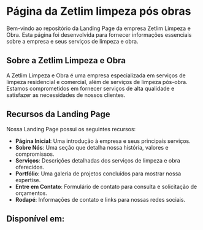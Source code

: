 # Página da Zetlim limpeza pós obras


Bem-vindo ao repositório da Landing Page da empresa Zetlim Limpeza e Obra. Esta página foi desenvolvida para fornecer informações essenciais sobre a empresa e seus serviços de limpeza e obra.

## Sobre a Zetlim Limpeza e Obra

A Zetlim Limpeza e Obra é uma empresa especializada em serviços de limpeza residencial e comercial, além de serviços de limpeza pós-obra. Estamos comprometidos em fornecer serviços de alta qualidade e satisfazer as necessidades de nossos clientes.

## Recursos da Landing Page

Nossa Landing Page possui os seguintes recursos:

- **Página Inicial**: Uma introdução à empresa e seus principais serviços.
- **Sobre Nós**: Uma seção que detalha nossa história, valores e compromissos.
- **Serviços**: Descrições detalhadas dos serviços de limpeza e obra oferecidos.
- **Portfólio**: Uma galeria de projetos concluídos para mostrar nossa expertise.
- **Entre em Contato**: Formulário de contato para consulta e solicitação de orçamentos.
- **Rodapé**: Informações de contato e links para nossas redes sociais.

## Disponível em:
